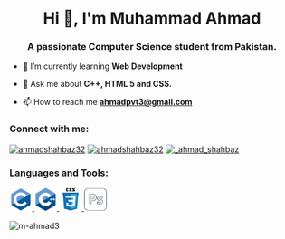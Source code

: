 <h1 align="center">Hi 👋, I'm Muhammad Ahmad</h1>
<h3 align="center">A passionate Computer Science student from Pakistan.</h3>

- 🌱 I’m currently learning **Web Development**

- 💬 Ask me about **C++, HTML 5 and CSS.**

- 📫 How to reach me **ahmadpvt3@gmail.com**

<h3 align="left">Connect with me:</h3>
<p align="left">
<a href="https://linkedin.com/in/ahmadshahbaz32" target="blank"><img align="center" src="https://raw.githubusercontent.com/rahuldkjain/github-profile-readme-generator/master/src/images/icons/Social/linked-in-alt.svg" alt="ahmadshahbaz32" height="30" width="40" /></a>
<a href="https://fb.com/ahmadshahbaz32" target="blank"><img align="center" src="https://raw.githubusercontent.com/rahuldkjain/github-profile-readme-generator/master/src/images/icons/Social/facebook.svg" alt="ahmadshahbaz32" height="30" width="40" /></a>
<a href="https://instagram.com/_ahmad_shahbaz" target="blank"><img align="center" src="https://raw.githubusercontent.com/rahuldkjain/github-profile-readme-generator/master/src/images/icons/Social/instagram.svg" alt="_ahmad_shahbaz" height="30" width="40" /></a>
</p>

<h3 align="left">Languages and Tools:</h3>
<p align="left"> <a href="https://www.cprogramming.com/" target="_blank" rel="noreferrer"> <img src="https://raw.githubusercontent.com/devicons/devicon/master/icons/c/c-original.svg" alt="c" width="40" height="40"/> </a> <a href="https://www.w3schools.com/cpp/" target="_blank" rel="noreferrer"> <img src="https://raw.githubusercontent.com/devicons/devicon/master/icons/cplusplus/cplusplus-original.svg" alt="cplusplus" width="40" height="40"/> </a> <a href="https://www.w3schools.com/css/" target="_blank" rel="noreferrer"> <img src="https://raw.githubusercontent.com/devicons/devicon/master/icons/css3/css3-original-wordmark.svg" alt="css3" width="40" height="40"/> </a> <a href="https://www.photoshop.com/en" target="_blank" rel="noreferrer"> <img src="https://raw.githubusercontent.com/devicons/devicon/master/icons/photoshop/photoshop-line.svg" alt="photoshop" width="40" height="40"/> </a> </p>

<p><img align="center" src="https://github-readme-stats.vercel.app/api/top-langs?username=m-ahmad3&show_icons=true&locale=en&layout=compact" alt="m-ahmad3" /></p>

